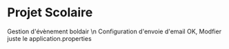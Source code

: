 # Projet Scolaire 

Gestion d'évènement boldair \n
Configuration d'envoie d'email OK, Modfier juste le application.properties
